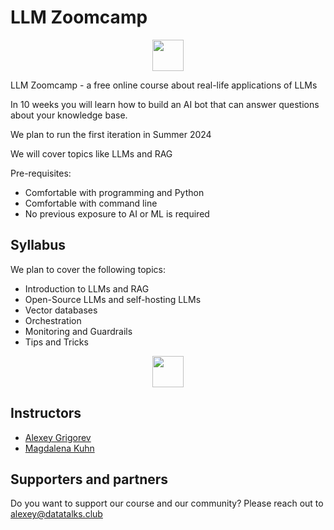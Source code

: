 # LLM Zoomcamp 

<p align="center">
  <a href="https://airtable.com/appPPxkgYLH06Mvbw/shr7WtxHEPXxaui0Q"><img src="https://user-images.githubusercontent.com/875246/185755203-17945fd1-6b64-46f2-8377-1011dcb1a444.png" height="50" /></a>
</p>

LLM Zoomcamp - a free online course about real-life applications of LLMs



In 10 weeks you will learn how to build an AI bot that can answer questions about your 
knowledge base.

We plan to run the first iteration in Summer 2024 

We will cover topics like LLMs and RAG

Pre-requisites:

* Comfortable with programming and Python
* Comfortable with command line
* No previous exposure to AI or ML is required

## Syllabus

We plan to cover the following topics:

* Introduction to LLMs and RAG
* Open-Source LLMs and self-hosting LLMs
* Vector databases
* Orchestration
* Monitoring and Guardrails
* Tips and Tricks

<p align="center">
  <a href="https://airtable.com/appPPxkgYLH06Mvbw/shr7WtxHEPXxaui0Q"><img src="https://user-images.githubusercontent.com/875246/185755203-17945fd1-6b64-46f2-8377-1011dcb1a444.png" height="50" /></a>
</p>

## Instructors

- [Alexey Grigorev](https://linkedin.com/in/agrigorev/)
- [Magdalena Kuhn](https://www.linkedin.com/in/magdalenakuhn/)


## Supporters and partners

Do you want to support our course and our community? Please reach out to [alexey@datatalks.club](alexey@datatalks.club)
